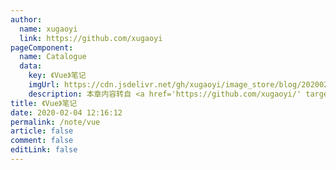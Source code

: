 ```yaml
---
author: 
  name: xugaoyi
  link: https://github.com/xugaoyi
pageComponent: 
  name: Catalogue
  data: 
    key: 《Vue》笔记
    imgUrl: https://cdn.jsdelivr.net/gh/xugaoyi/image_store/blog/20200204143633.png
    description: 本章内容转自 <a href='https://github.com/xugaoyi/' target='_blank'>xugaoyi</a> 的 <a href='https://xugaoyi.com/note/vue/' target='_blank'>《Vue》笔记</a>
title: 《Vue》笔记
date: 2020-02-04 12:16:12
permalink: /note/vue
article: false
comment: false
editLink: false
---
```

